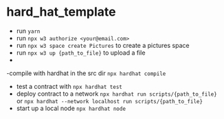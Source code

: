# hard_hat_template


- run `yarn`
- run `npx w3 authorize <your@email.com>`
 - run `npx w3 space create Pictures` to create a pictures space
 - run `npx w3 up {path_to_file}` to upload a file
 - 

-compile with hardhat in the src dir `npx hardhat compile`
- test a contract with `npx hardhat test`
- deploy contract to a network `npx hardhat run scripts/{path_to_file}`
or `npx hardhat --network localhost run scripts/{path_to_file}`
- start up a local node `npx hardhat node`